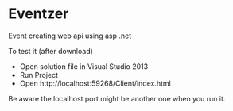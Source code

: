 # Eventzer
Event creating web api using asp .net

To test it (after download)
- Open solution file in Visual Studio 2013
- Run Project
- Open http://localhost:59268/Client/index.html

Be aware the localhost port might be another one when you run it.
